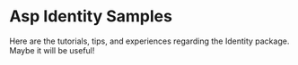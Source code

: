 # Asp Identity Samples
Here are the tutorials, tips, and experiences regarding the Identity package. Maybe it will be useful!
